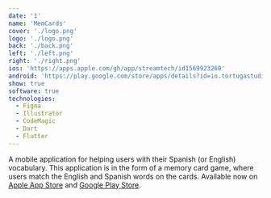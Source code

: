 ```yaml
---
date: '1'
name: 'MemCards'
cover: './logo.png'
logo: './logo.png'
back: './back.png'
left: './left.png'
right: './right.png'
ios: 'https://apps.apple.com/gh/app/streamtech/id1569923260'
android: 'https://play.google.com/store/apps/details?id=io.tortugastudios.memcards&hl=en&gl=US'
show: true
software: true
technologies:
  - Figma
  - Illustrator
  - CodeMagic
  - Dart
  - Flutter
---
```


A mobile application for helping users with their Spanish (or English) vocabulary. This application is in the form of a memory card game, where users match the English and Spanish words on the cards. Available now on [Apple App Store](https://apps.apple.com/gh/app/streamtech/id1569923260) and [Google Play Store](https://play.google.com/store/apps/details?id=io.tortugastudios.memcards&hl=en&gl=US).
